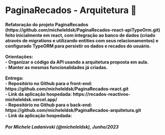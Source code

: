 # PaginaRecados - Arquitetura 🚀

<h4> Refatoração do projeto PaginaRecados (https://github.com/micheleldsk/PaginaRecados-react-apiTypeOrm.git) feito inicialmente em react, com integração ao banco de dados (criado através de migrations e utilizando entities com seus relacionamentos) e configurado TypeORM para persistir os dados e recados do usuário. <br>
<br>
Orientações: <br>
- Organizar o código da API usando a arquitetura proposta em aula. <br>
- Manter as mesmas funcionalidades já criadas. <br>
<br>
Entrega: <br>
- Repositório no Github para o front-end: https://github.com/micheleldsk/PaginaRecados-react.git <br>
- Link da aplicação hospedada: https://recados-reactivos-micheleldsk.vercel.app/ <br>
- Repositório no Github para o back-end: https://github.com/micheleldsk/PaginaRecados-arquitetura.git <br>
- Link da aplicação hospedada:
</h4>
<h5> Por Michele Ladanivski (@micheleldsk), Junho/2023 </h5>
